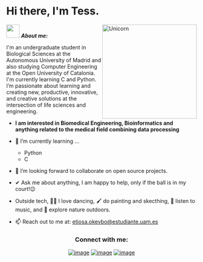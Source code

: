 # Hi there, I'm Tess. 

<img align="right" width=250px alt="Unicorn" src="https://media0.giphy.com/media/v1.Y2lkPTc5MGI3NjExY2V3NW9mZ3R0aHdodWdldW1laTZwMWNwcjczYm51bDAzaXRnbndmNCZlcD12MV9pbnRlcm5hbF9naWZfYnlfaWQmY3Q9Zw/yALcFbrKshfoY/giphy.gif" />

<img src="https://media4.giphy.com/media/v1.Y2lkPTc5MGI3NjExbjNyYW92eXNkMHJveGNrNmo1Mzl2YWt3NHhlc3U4aW5nb2k3YzBicyZlcD12MV9pbnRlcm5hbF9naWZfYnlfaWQmY3Q9cw/1B1au2ftl3KJQrSyZR/giphy.gif" width="35px">&nbsp;***About me:***

I'm an undergraduate student in Biological Sciences at the Autonomous University of Madrid and also studying Computer Engineering at the Open University of Catalonia. I'm currently learning C and Python. I’m passionate about learning and creating new, productive, innovative, and creative solutions at the intersection of life sciences and engineering.
* **I am interested in Biomedical Engineering, Bioinformatics and anything related to the medical field combining data processing**
- 🌱 I’m currently learning ...
  - Python
  - C
    
- 👯 I’m looking forward to collaborate on open source projects.
- ✔ Ask me about anything, I am happy to help, only if the ball is in my court!😉<br>
- Outside tech, 💃🏾 I love dancing, 🖌️ do painting and skecthing, 🎵 listen to music, and 🌴 explore nature outdoors.
- 📫 Reach out to me at: <a href="etiosa.okevbo@estudiante.uam.es">etiosa.okevbo@estudiante.uam.es</a>


<h3 align="center">Connect with me:</h3>
<div align="center">

[![image](https://img.shields.io/badge/LinkedIn-0077B5?style=for-the-badge&logo=linkedin&logoColor=white)](www.linkedin.com/in/tess-etiosa-okevbo)
[![image](https://img.shields.io/badge/Instagram-E4405F?style=for-the-badge&logo=instagram&logoColor=white)](https://www.instagram.com/earrlys/)
[![image](https://img.shields.io/badge/Gmail-D14836?style=for-the-badge&logo=gmail&logoColor=white)](mailto:tessokevbo@gmail.com)
  
</div>
